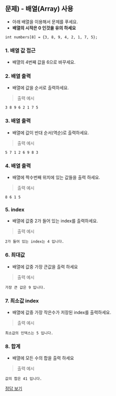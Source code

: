 ## 문제) - 배열(Array) 사용

* 아래 배열을 이용해서 문제를 푸세요.
* **배열의 시작은 0 인것을 유의 하세요** 

```
int numbers[8] = {3, 8, 9, 4, 2, 1, 7, 5};
```

### 1. 배열 값 접근
* 배열의 4번째 값을 6으로 바꾸세요.

### 2. 배열 출력
* 배열에 값을 순서로 출력하세요.

> 출력 예시

```
3 8 9 6 2 1 7 5 
```

### 3. 배열 출력
* 배열에 값이 반대 순서(역순)로 출력하세요.

> 출력 예시

```
5 7 1 2 6 9 8 3 
```

### 4. 배열 출력
* 배열에 짝수번째 위치에 있는 값들을 출력 하세요.

> 출력 예시

```
8 6 1 5 
```

### 5. index 
* 배열에 값중 2가 들어 있는 index를 출력하세요.

> 출력 예시

```
2가 들어 있는 index는 4 입니다.
```

### 6. 최대값
* 배열에 값중 가장 큰값을 출력 하세요

> 출력 예시

```
가장 큰 값은 9 입니다.
```

### 7. 최소값 index
* 배열에 값중 가장 작은수가 저장된 index를 출력하세요. 

> 출력 예시

```
최소값의 인덱스는 5 입니다.
```

### 8. 합계
* 배열에 모든 수의 합을 출력 하세요

> 출력 예시

```
값의 합은 41 입니다.
```

[정답 보기](test01.c)

